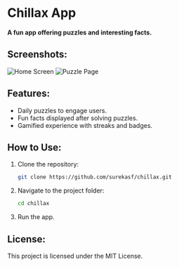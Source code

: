 

# Chillax App

**A fun app offering puzzles and interesting facts.**

## Screenshots:
![Home Screen](./images/ss1.png)
![Puzzle Page](./images/ss2.png)

## Features:
- Daily puzzles to engage users.
- Fun facts displayed after solving puzzles.
- Gamified experience with streaks and badges.

## How to Use:
1. Clone the repository:  
   ```bash
   git clone https://github.com/surekasf/chillax.git
   ```
2. Navigate to the project folder:
   ```bash
   cd chillax
   ```
3. Run the app.

## License:
This project is licensed under the MIT License.

 
